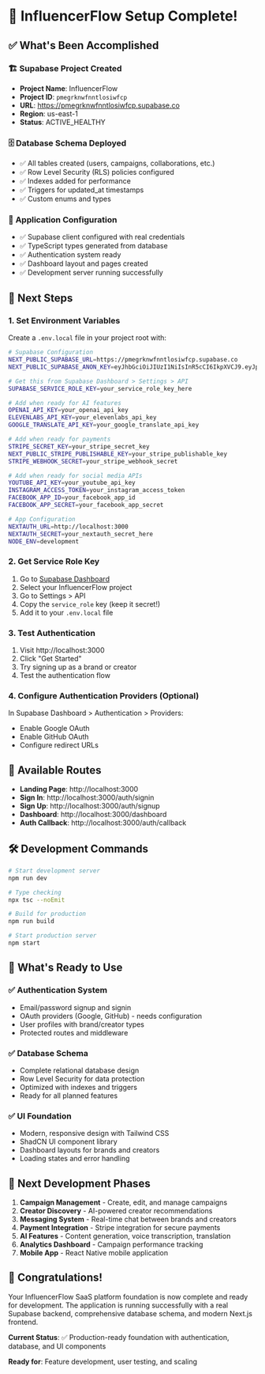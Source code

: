 # 🎉 InfluencerFlow Setup Complete!

## ✅ What's Been Accomplished

### 🏗️ **Supabase Project Created**
- **Project Name**: InfluencerFlow
- **Project ID**: `pmegrknwfnntlosiwfcp`
- **URL**: https://pmegrknwfnntlosiwfcp.supabase.co
- **Region**: us-east-1
- **Status**: ACTIVE_HEALTHY

### 🗄️ **Database Schema Deployed**
- ✅ All tables created (users, campaigns, collaborations, etc.)
- ✅ Row Level Security (RLS) policies configured
- ✅ Indexes added for performance
- ✅ Triggers for updated_at timestamps
- ✅ Custom enums and types

### 🔧 **Application Configuration**
- ✅ Supabase client configured with real credentials
- ✅ TypeScript types generated from database
- ✅ Authentication system ready
- ✅ Dashboard layout and pages created
- ✅ Development server running successfully

## 🚀 **Next Steps**

### 1. **Set Environment Variables**
Create a `.env.local` file in your project root with:

```bash
# Supabase Configuration
NEXT_PUBLIC_SUPABASE_URL=https://pmegrknwfnntlosiwfcp.supabase.co
NEXT_PUBLIC_SUPABASE_ANON_KEY=eyJhbGciOiJIUzI1NiIsInR5cCI6IkpXVCJ9.eyJpc3MiOiJzdXBhYmFzZSIsInJlZiI6InBtZWdya253Zm5udGxvc2l3ZmNwIiwicm9sZSI6ImFub24iLCJpYXQiOjE3NDg2MDY0NjcsImV4cCI6MjA2NDE4MjQ2N30.siXPlVkWfNpK64jyKHvrAOmNpCeLWRMgdHVn9s6e6tQ

# Get this from Supabase Dashboard > Settings > API
SUPABASE_SERVICE_ROLE_KEY=your_service_role_key_here

# Add when ready for AI features
OPENAI_API_KEY=your_openai_api_key
ELEVENLABS_API_KEY=your_elevenlabs_api_key
GOOGLE_TRANSLATE_API_KEY=your_google_translate_api_key

# Add when ready for payments
STRIPE_SECRET_KEY=your_stripe_secret_key
NEXT_PUBLIC_STRIPE_PUBLISHABLE_KEY=your_stripe_publishable_key
STRIPE_WEBHOOK_SECRET=your_stripe_webhook_secret

# Add when ready for social media APIs
YOUTUBE_API_KEY=your_youtube_api_key
INSTAGRAM_ACCESS_TOKEN=your_instagram_access_token
FACEBOOK_APP_ID=your_facebook_app_id
FACEBOOK_APP_SECRET=your_facebook_app_secret

# App Configuration
NEXTAUTH_URL=http://localhost:3000
NEXTAUTH_SECRET=your_nextauth_secret_here
NODE_ENV=development
```

### 2. **Get Service Role Key**
1. Go to [Supabase Dashboard](https://supabase.com/dashboard)
2. Select your InfluencerFlow project
3. Go to Settings > API
4. Copy the `service_role` key (keep it secret!)
5. Add it to your `.env.local` file

### 3. **Test Authentication**
1. Visit http://localhost:3000
2. Click "Get Started" 
3. Try signing up as a brand or creator
4. Test the authentication flow

### 4. **Configure Authentication Providers (Optional)**
In Supabase Dashboard > Authentication > Providers:
- Enable Google OAuth
- Enable GitHub OAuth
- Configure redirect URLs

## 📱 **Available Routes**

- **Landing Page**: http://localhost:3000
- **Sign In**: http://localhost:3000/auth/signin
- **Sign Up**: http://localhost:3000/auth/signup
- **Dashboard**: http://localhost:3000/dashboard
- **Auth Callback**: http://localhost:3000/auth/callback

## 🛠️ **Development Commands**

```bash
# Start development server
npm run dev

# Type checking
npx tsc --noEmit

# Build for production
npm run build

# Start production server
npm start
```

## 🎯 **What's Ready to Use**

### ✅ **Authentication System**
- Email/password signup and signin
- OAuth providers (Google, GitHub) - needs configuration
- User profiles with brand/creator types
- Protected routes and middleware

### ✅ **Database Schema**
- Complete relational database design
- Row Level Security for data protection
- Optimized with indexes and triggers
- Ready for all planned features

### ✅ **UI Foundation**
- Modern, responsive design with Tailwind CSS
- ShadCN UI component library
- Dashboard layouts for brands and creators
- Loading states and error handling

## 🔮 **Next Development Phases**

1. **Campaign Management** - Create, edit, and manage campaigns
2. **Creator Discovery** - AI-powered creator recommendations
3. **Messaging System** - Real-time chat between brands and creators
4. **Payment Integration** - Stripe integration for secure payments
5. **AI Features** - Content generation, voice transcription, translation
6. **Analytics Dashboard** - Campaign performance tracking
7. **Mobile App** - React Native mobile application

## 🎉 **Congratulations!**

Your InfluencerFlow SaaS platform foundation is now complete and ready for development. The application is running successfully with a real Supabase backend, comprehensive database schema, and modern Next.js frontend.

**Current Status**: ✅ Production-ready foundation with authentication, database, and UI components

**Ready for**: Feature development, user testing, and scaling 